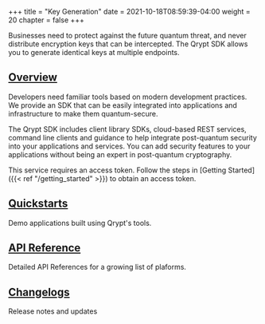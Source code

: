 +++
title = "Key Generation"
date = 2021-10-18T08:59:39-04:00
weight = 20
chapter = false
+++

Businesses need to protect against the future quantum threat, and never distribute encryption keys that can be intercepted. The Qrypt SDK allows you to generate identical keys at multiple endpoints.

## [Overview](overview/)

Developers need familiar tools based on modern development practices. We provide an SDK that can be easily integrated into applications and infrastructure to make them quantum-secure.

The Qrypt SDK includes client library SDKs, cloud-based REST services, command line clients and guidance to help integrate post-quantum security into your applications and services. You can add security features to your applications without being an expert in post-quantum cryptography.

This service requires an access token. Follow the steps in [Getting Started]({{< ref "/getting_started" >}}) to obtain an access token.

## [Quickstarts](quickstarts/)

Demo applications built using Qrypt's tools.

## [API Reference](api/)

Detailed API References for a growing list of plaforms.

## [Changelogs](changelogs/)

Release notes and updates
